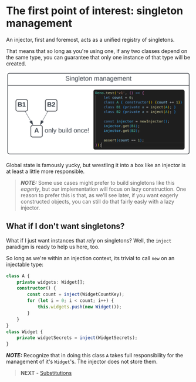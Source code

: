 # The first point of interest: singleton management

An injector, first and foremost, acts as a unified registry of singletons.

That means that so long as you're using one, if any two classes depend on the
same type, you can guarantee that only one instance of that type will be
created.

<img src="./singleton.png" width=600>

Global state is famously yucky, but wrestling it into a box like an injector is
at least a little more responsible.

> **_NOTE:_** Some use cases might prefer to build singletons like this
> _eagerly_, but our implementation will focus on lazy construction. One reason
> to prefer this is that, as we'll see later, if you want eagerly constructed
> objects, you can still do that fairly easly with a lazy injector.

## What if I don't want singletons?

What if I just want instances that _rely_ on singletons? Well, the `inject`
paradigm is ready to help us here, too.

So long as we're within an injection context, its trivial to call `new` on an
injectable type:

```typescript
class A {
    private widgets: Widget[];
    constructor() {
        const count = inject(WidgetCountKey);
        for (let i = 0; i < count; i++) {
            this.widgets.push(new Widget());
        }
    }
}
class Widget {
    private widgetSecrets = inject(WidgetSecrets);
}
```

**_NOTE:_** Recognize that in doing this class `A` takes full responsibility for
the management of it's `Widget`'s. The injector does not store them.

> **NEXT** - [Substitutions](../v2/SUBSTITUTION.md)
